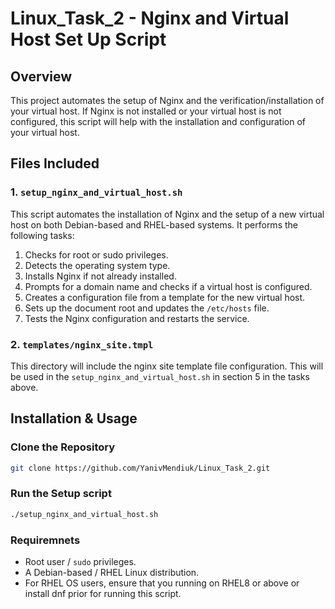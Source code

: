 # Linux_Task_2 -  Nginx and Virtual Host Set Up Script

## Overview

This project automates the setup of Nginx and the verification/installation of your virtual host. If Nginx is not installed or your virtual host is not configured, this script will help with the installation and configuration of your virtual host.  

## Files Included

### 1. `setup_nginx_and_virtual_host.sh`

This script automates the installation of Nginx and the setup of a new virtual host on both
Debian-based and RHEL-based systems. It performs the following tasks:

1. Checks for root or sudo privileges.
2. Detects the operating system type.
3. Installs Nginx if not already installed.
4. Prompts for a domain name and checks if a virtual host is configured.
5. Creates a configuration file from a template for the new virtual host.
6. Sets up the document root and updates the `/etc/hosts` file.
7. Tests the Nginx configuration and restarts the service.

### 2. `templates/nginx_site.tmpl`

This directory will include the nginx site template file configuration. This will be used in the `setup_nginx_and_virtual_host.sh` in section 5 in the tasks above.

## Installation & Usage

### Clone the Repository

```bash
git clone https://github.com/YanivMendiuk/Linux_Task_2.git
```

### Run the Setup script

```bash
./setup_nginx_and_virtual_host.sh
```

### Requiremnets

- Root user / `sudo` privileges.
- A Debian-based / RHEL Linux distribution.
- For RHEL OS users, ensure that you running on RHEL8 or above or install dnf prior for running this script.
